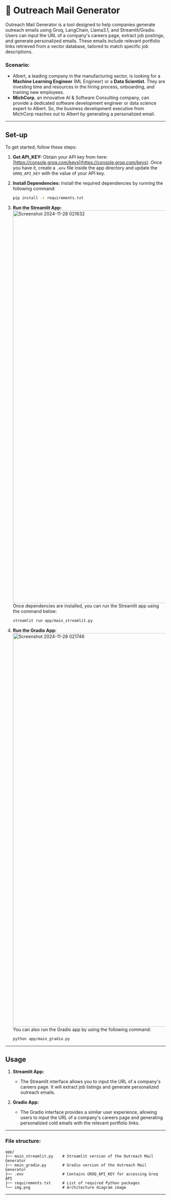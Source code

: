 # 📩 Outreach Mail Generator

Outreach Mail Generator is a tool designed to help companies generate outreach emails using Groq, LangChain, Llama3.1, and Streamlit/Gradio. Users can input the URL of a company's careers page, extract job postings, and generate personalized emails. These emails include relevant portfolio links retrieved from a vector database, tailored to match specific job descriptions.

### Scenario:

- Albert, a leading company in the manufacturing sector, is looking for a **Machine Learning Engineer** (ML Engineer) or a **Data Scientist**. They are investing time and resources in the hiring process, onboarding, and training new employees.  
- **MichCorp**, an innovative AI & Software Consulting company, can provide a dedicated software development engineer or data science expert to Albert. So, the business development executive from MichCorp reaches out to Albert by generating a personalized email.

---

## Set-up

To get started, follow these steps:

1. **Get API_KEY:**
   Obtain your API key from here: [https://console.groq.com/keys](https://console.groq.com/keys). Once you have it, create a `.env` file inside the app directory and update the `GROQ_API_KEY` with the value of your API key.

2. **Install Dependencies:**
   Install the required dependencies by running the following command:

   ```bash
   pip install -r requirements.txt
   ```

3. **Run the Streamlit App:**
   <img width="1231" alt="Screenshot 2024-11-28 021632" src="https://github.com/user-attachments/assets/09823e8b-1520-4cb6-90f3-3259a06b5d65">
   Once dependencies are installed, you can run the Streamlit app using the command below:

   ```bash
   streamlit run app/main_streamlit.py
   ```

5. **Run the Gradio App:**
   <img width="1234" alt="Screenshot 2024-11-28 021746" src="https://github.com/user-attachments/assets/6fe9005f-ff70-4cb0-922e-fc9758820166">
   You can also run the Gradio app by using the following command:

   ```bash
   python app/main_gradio.py
   ```

---

## Usage

1. **Streamlit App:**
   - The Streamlit interface allows you to input the URL of a company's careers page. It will extract job listings and generate personalized outreach emails.

2. **Gradio App:**
   - The Gradio interface provides a similar user experience, allowing users to input the URL of a company's careers page and generating personalized cold emails with the relevant portfolio links.

---

### File structure:

```
app/
├── main_streamlit.py    # Streamlit version of the Outreach Mail Generator
├── main_gradio.py       # Gradio version of the Outreach Mail Generator
├── .env                 # Contains GROQ_API_KEY for accessing Groq API
├── requirements.txt     # List of required Python packages
└── img.png              # Architecture diagram image
```

---
